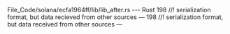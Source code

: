 File_Code/solana/ecfa1964ff/lib/lib_after.rs --- Rust
198 //! serialization format, but data recieved from other sources &mdash;                                                                                   198 //! serialization format, but data received from other sources &mdash;

